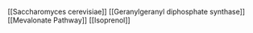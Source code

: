 [[Saccharomyces cerevisiae]]
[[Geranylgeranyl diphosphate synthase]]
[[Mevalonate Pathway]]
[[Isoprenol]]
